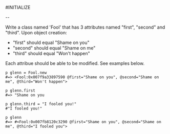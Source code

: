 #INITIALIZE

--

Write a class named 'Fool' that has 3 attributes named "first", "second" and "third". Upon object creation:

* "first" should equal "Shame on you"
* "second" should equal "Shame on me"
* "third" should equal "Won't happen"

Each attribue should be able to be modified. See examples below.


```
p glenn = Fool.new 
#=> <Fool:0x007f9a33897590 @first="Shame on you", @second="Shame on me", @third="Won't happen">

p glenn.first
#=> "Shame on you

p glenn.third = "I fooled you!"
#"I fooled you!"

p glenn
#=> #<Fool:0x007fb8120c3290 @first="Shame on you", @second="Shame on me", @third="I fooled you">
```